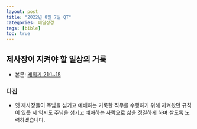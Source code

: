 ```yaml
---
layout: post
title: "2022년 8월 7일 QT"
categories: 매일성경
tags: [bible]
toc: true
---
```


## 제사장이 지켜야 할 일상의 거룩
- 본문: [레위기 21:1~15](https://www.bskorea.or.kr/bible/korbibReadpage.php?version=SAENEW&book=lev&chap=21&sec=1&cVersion=&fontSize=15px&fontWeight=normal)

### 다짐
- 옛 제사장들이 주님을 섬기고 예배하는 거룩한 직무를 수행하기 위해 지켜왔던 규칙이 있듯 저 역시도 주님을 섬기고 예배하는 사람으로 삶을 정결하게 하며 살도록 노력하겠습니다.
